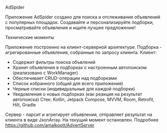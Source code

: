 AdSpider 

Приложение AdSpider создано для поиска и отслеживания объявлений с популярных площадок. Создавайте и персонализируйте подборки, просматривайте объявления и ищите лучшее предложение!

Технические моменты

Приложение построенно на клиент-серверной архитектуре. Подборка - агрегированные объявления, собранные по запросу клиента.
Клиент:
- Содержит фильтры поиска объвлений
- Хранит объявления в подборках с настроенным автопоиском (реализовано с WorkManager)
- Обеспечивает CRUD-операции над подборками
- Список избранного (общий для всего приложения)
- Черные списки (индивидуальные для каждой подборки)
- Уведомления о новых подборках (как реакция на результат автопоиска)
  Стек: Kotlin, Jetpack Compose, MVVM, Room, Retrofit, Hilt, Gradle

Сервер - парсит и агрегирует объявления, отправляет результат на клиента в виде JsonArray. На текущий момент остановлен. Подробнее https://github.com/amalkoott/AdvertServer
